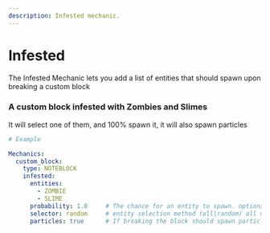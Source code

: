 ```yaml
---
description: Infested mechanic.
---
```


# Infested

The Infested Mechanic lets you add a list of entities that should spawn upon breaking a custom block

### A custom block infested with Zombies and Slimes

It will select one of them, and 100% spawn it, it will also spawn particles

```yaml
# Example

Mechanics:
  custom_block:
    type: NOTEBLOCK
    infested:
      entities:
        - ZOMBIE
        - SLIME
      probability: 1.0     # The chance for an entity to spawn. optional, defaults to 1.0
      selector: random     # entity selection method (all|random) all makes all entities spawn, random makes 1 of them spawn, optional, defaults to all.
      particles: true      # If breaking the block should spawn particles. optional, defaults to false
```
